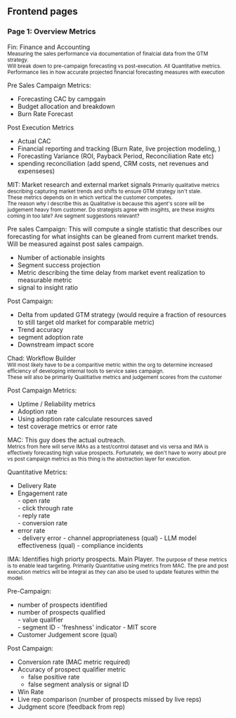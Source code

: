 ## Frontend pages
<!-- made in react -->
<!-- for each agents
-4 metrics
    -1 primary
    -3 secondary

    consider organizing by time value
    
    follow up notes:
        I think we need to organize this as  -->
### Page 1: Overview Metrics
Fin: Finance and Accounting  
<small>Measuring the sales performance via documentation of finalcial data from the GTM strategy.</small>  
<small>Will break down to pre-campaign forecasting vs post-execution. All Quantitative metrics. Performance lies in how accurate projected financial forecasting measures with execution</small>

Pre Sales Campaign Metrics:  
- Forecasting CAC by campgain
- Budget allocation and breakdown
- Burn Rate Forecast

Post Execution Metrics 
- Actual CAC
- Financial reporting and tracking (Burn Rate, live projection modeling, )
- Forecasting Variance (ROI, Payback Period, Reconciliation Rate etc)
- spending reconciliation (add spend, CRM costs, net revenues and expenseses)

MIT: Market research and external market signals
<small> Primarily qualitative metrics describing capturing market trends and shifts to ensure GTM strategy isn't stale.  
These metrics depends on in which vertical the customer competes.  
The reason why I describe this as Qualitative is because this agent's score will be judgement heavy from customer. Do strategists agree with insgihts, are these insights coming in too late? Are segment suggestions relevant? </small>  

Pre sales Campaign: This will compute a single statistic that describes our forecasting for what insights can be gleaned from current market trends. Will be measured against post sales campaign.  
 - Number of actionable insights
 - Segment success projection
 - Metric describing the time delay from market event realization to measurable metric
 - signal to insight ratio

Post Campaign:  
 - Delta from updated GTM strategy (would require a fraction of resources to still target old market for comparable metric)
 - Trend accuracy
 - segment adoption rate
 - Downstream impact score

Chad: Workflow Builder  
<small>Will most likely have to be a comparitive metric within the org to determine increased efficiency of developing internal tools to service sales campaign.  
These will also be primarily Qualitiative metrics and judgement scores from the customer</small>

Post Campaign Metrics:  
 - Uptime / Reliability metrics
 - Adoption rate
 - Using adoption rate calculate resources saved
 - test coverage metrics or error rate

MAC: This guy does the actual outreach.  
<small>Metrics from here will serve IMAs as a test/control dataset and vis versa and IMA is effectively forecasting high value prospects. Fortunately, we don't have to worry about pre vs post campaign metrics as this thing is the abstraction layer for execution.</small>

Quantitative Metrics:  
 - Delivery Rate
 - Engagement rate  
        - open rate  
        - click through rate  
        - reply rate  
        - conversion rate
 - error rate  
        - delivery error
        - channel appropriateness (qual)
        - LLM model effectiveness (qual)
        - compliance incidents 

IMA: Identifies high priorty prospects. Main Player.
<small>The purpose of these metrics is to enable lead targeting. Primarily Quantitative using metrics from MAC. The pre and post execution metrics will be integral as they can also be used to update features within the model.</small>

Pre-Campaign:  
 - number of prospects identified
 - number of prospects qualified  
        - value qualifier  
        - segment ID
        - 'freshness' indicator
        - MIT score
 - Customer Judgement score (qual)

Post Campaign:  
 - Conversion rate (MAC metric required)
 - Accuracy of prospect qualifier metric
    - false positive rate
    - false segment analysis or signal ID
 - Win Rate
 - Live rep comparison (number of prospects missed by live reps)
 - Judgment score (feedback from rep)